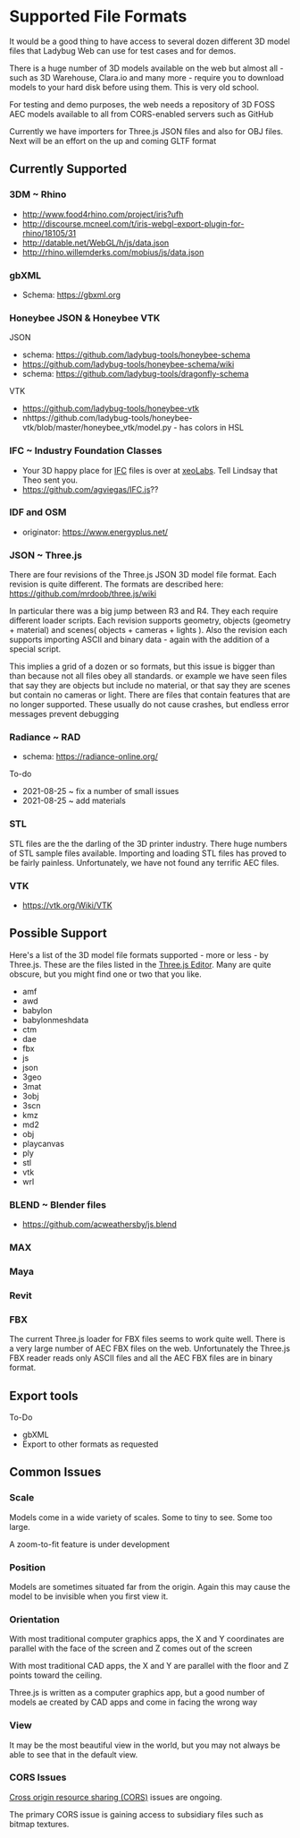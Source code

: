 # Supported File Formats


It would be a good thing to have access to several dozen different 3D model files that Ladybug Web can use for test cases and for demos.

There is a huge number of 3D models available on the web but almost all - such as 3D Warehouse, Clara.io and many more - require you to download models to your hard disk before using them. This is very old school.

For testing and demo purposes, the web needs a repository of 3D FOSS AEC models available to all from CORS-enabled servers such as GitHub

Currently we have importers for Three.js JSON files and also for OBJ files. Next will be an effort on the up and coming GLTF format



## Currently Supported


### 3DM ~ Rhino

* http://www.food4rhino.com/project/iris?ufh
* http://discourse.mcneel.com/t/iris-webgl-export-plugin-for-rhino/18105/31
* http://datable.net/WebGL/h/js/data.json
* http://rhino.willemderks.com/mobius/js/data.json


### gbXML

* Schema: https://gbxml.org


### Honeybee JSON & Honeybee VTK


JSON

* schema: https://github.com/ladybug-tools/honeybee-schema
* https://github.com/ladybug-tools/honeybee-schema/wiki
* schema: https://github.com/ladybug-tools/dragonfly-schema

VTK

* https://github.com/ladybug-tools/honeybee-vtk
* nhttps://github.com/ladybug-tools/honeybee-vtk/blob/master/honeybee_vtk/model.py - has colors in HSL


### IFC ~ Industry Foundation Classes

* Your 3D happy place for [IFC]( https://en.wikipedia.org/wiki/Industry_Foundation_Classes ) files is over at [xeoLabs]( https://xeolabs.com/ ). Tell Lindsay that Theo sent you.
* https://github.com/agviegas/IFC.js??


### IDF and OSM

* originator: https://www.energyplus.net/

### JSON ~ Three.js

There are four revisions of the Three.js JSON 3D model file format. Each revision is quite different. The formats are described here: https://github.com/mrdoob/three.js/wiki

In particular there was a big jump between R3 and R4. They each require different loader scripts.
Each revision supports geometry, objects (geometry + material) and scenes( objects + cameras + lights ).
Also the revision each supports importing ASCII and binary data - again with the addition of a special script.

This implies a grid of a dozen or so formats, but this issue is bigger than than because not all files obey all standards.
or example we have seen files that say they are objects but include no material, or that say they are scenes but contain no cameras or light.
There are files that contain features that are no longer supported. These usually do not cause crashes, but endless error messages prevent debugging


### Radiance ~ RAD

* schema: https://radiance-online.org/

To-do

* 2021-08-25 ~ fix a number of small issues
* 2021-08-25 ~ add materials


### STL

STL files are the the darling of the 3D printer industry. There huge numbers of STL sample files available.
Importing and loading STL files has proved to be fairly painless.
Unfortunately, we have not found any terrific AEC files.


### VTK

* https://vtk.org/Wiki/VTK



## Possible Support

Here's a list of the 3D model file formats supported - more or less - by Three.js. These are the files listed in the [Three.js Editor]( http://mrdoob.github.io/three.js/editor/ ).
Many are quite obscure, but you might find one or two that you like.

* amf
* awd
* babylon
* babylonmeshdata
* ctm
* dae
* fbx
* js
* json
* 3geo
* 3mat
* 3obj
* 3scn
* kmz
* md2
* obj
* playcanvas
* ply
* stl
* vtk
* wrl

### BLEND ~ Blender  files

* https://github.com/acweathersby/js.blend

### MAX

### Maya

### Revit


### FBX

The current Three.js loader for FBX files seems to work quite well. There is a very large number of AEC FBX files on the web.
Unfortunately the Three.js FBX reader reads only ASCII files and all the AEC FBX files are in binary format.


## Export tools

To-Do

* gbXML
* Export to other formats as requested


## Common Issues

### Scale

Models come in a wide variety of scales. Some to tiny to see. Some too large.

A zoom-to-fit feature is under development


### Position

Models are sometimes situated far from the origin. Again this may cause the model to be invisible when you first view it.


### Orientation

With most traditional computer graphics apps, the X and Y coordinates are parallel with the face of the screen and Z comes out of the screen

With most traditional CAD apps, the X and Y are parallel with the floor and Z points toward the ceiling.

Three.js is written as a computer graphics app, but a good number of models ae created by CAD apps and come in facing the wrong way

### View

It may be the most beautiful view in the world, but you may not always be able to see that in the default view.


### CORS Issues

[Cross origin resource sharing (CORS)]( https://en.wikipedia.org/wiki/Cross-origin_resource_sharing ) issues are ongoing.

The primary CORS issue is gaining access to subsidiary files such as bitmap textures.

